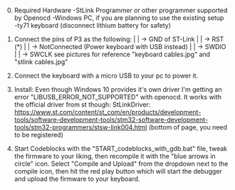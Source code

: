 0) Required Hardware
-StLink Programmer or other programmer supported by Openocd
-Windows PC, if you are planning to use the existing setup
-ty71 keyboard (disconnect lithium battery for safety)

1) Connect the pins of P3 as the following:
    | | -> GND of ST-Link
    | | -> RST (*)
    | | -> NotConnected (Power keyboard with USB instead)
    | | -> SWDIO
    | | -> SWCLK
  see pictures for reference "keyboard cables.jpg" and "stlink cables.jpg"
    
    
2) Connect the keyboard with a micro USB to your pc to power it.

3) Install:
	Even though Windows 10 provides it's own driver I'm getting an error "LIBUSB_ERROR_NOT_SUPPORTED" with openocd. It works with the official driver from st though:
    StLinkDriver: https://www.st.com/content/st_com/en/products/development-tools/software-development-tools/stm32-software-development-tools/stm32-programmers/stsw-link004.html (bottom of page, you need to be registered)

4) Start Codeblocks with the "START_codeblocks_with_gdb.bat" file, tweak the firmware to your liking, then recompile it with the "blue arrows in circle" icon.
   Select "Compile and Upload" from the dropdown next to the compile icon, then hit the red play button which will start the debugger and upload the firmware to your keyboard.